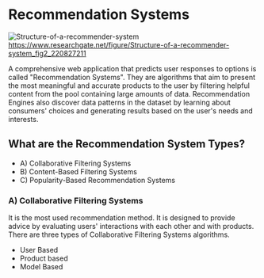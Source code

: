 # Recommendation Systems
![Structure-of-a-recommender-system](https://user-images.githubusercontent.com/70154763/191780778-6b863a62-ab5c-415c-a9b4-be8cd0b1c25f.png)
https://www.researchgate.net/figure/Structure-of-a-recommender-system_fig2_220827211




A comprehensive web application that predicts user responses to options is called "Recommendation Systems". They are algorithms that aim to present the most meaningful and accurate products to the user by filtering helpful content from the pool containing large amounts of data. Recommendation Engines also discover data patterns in the dataset by learning about consumers' choices and generating results based on the user's needs and interests.

## What are the Recommendation System Types?

- A) Collaborative Filtering Systems
- B) Content-Based Filtering Systems
- C) Popularity-Based Recommendation Systems

### A) Collaborative Filtering Systems

It is the most used recommendation method. It is designed to provide advice by evaluating users' interactions with each other and with products. There are three types of Collaborative Filtering Systems algorithms.
- User Based
- Product based
- Model Based

